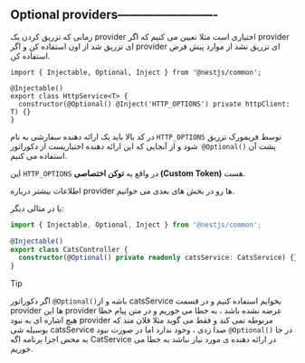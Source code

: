 ## **Optional providers————————-**

زمانی که تزریق کردن یک provider اختیاری است مثلا تعیین می کنیم که اگر provider ای تزریق شد از اون استفاده کن و اگر provider ای تزریق نشد از موارد پیش فرض استفاده کن.

```tsx
import { Injectable, Optional, Inject } from '@nestjs/common';

@Injectable()
export class HttpService<T> {
  constructor(@Optional() @Inject('HTTP_OPTIONS') private httpClient: T) {}
}
```

در کد بالا باید یک ارائه دهنده سفارشی به نام `HTTP_OPTIONS` توسط فریمورک تزریق شود و از آنجایی که این ارائه دهنده اختیاریست از دکوراتور` @Optional()` پشت آن استفاده می کنیم.

این `HTTP_OPTIONS` در واقع یه **توکن اختصاصی (Custom Token)** هست.

اطلاعات بیشتر درباره provider ها رو در بخش های بعدی می خوانیم.

یا در مثالی دیگر:

```ts
import { Injectable, Optional, Inject } from '@nestjs/common';

@Injectable()
export class CatsController {
  constructor(@Optional() private readonly catsService: CatsService) {}
}

```

>[!tip]
 >اگر دکوراتور `@Optional()`باشه و از catsService بخوایم استفاده کنیم و در قسمت provider ها این provider عرضه نشده باشد ، به خطا می خوریم و در متن پیام خطا هیچ اشاره ای به نبود provider مربوطه نمی کند و فقط می گوید مثلا فلان متد که بوسیله شی catsService صدا زدی ، وجود ندارد
 >اما در صورت نبود `@Optional()` در جا به محض اجرا برنامه اگه CatService در ارائه دهنده ی مورد نیاز نباشد به خطا می خوریم.
 